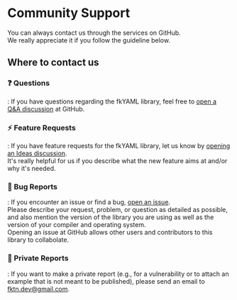 # Community Support

You can always contact us through the services on GitHub.  
We really appreciate it if you follow the guideline below.  

## Where to contact us

### :question: Questions
:   If you have questions regarding the fkYAML library, feel free to [open a Q&A discussion](https://github.com/fktn-k/fkYAML/discussions/new?category=q-a) at GitHub.  

### :zap: Feature Requests
:   If you have feature requests for the fkYAML library, let us know by [opening an Ideas discussion](https://github.com/fktn-k/fkYAML/discussions/new?category=ideas).  
    It's really helpful for us if you describe what the new feature aims at and/or why it's needed.

### :bug: Bug Reports
:   If you encounter an issue or find a bug, [open an issue](https://github.com/fktn-k/fkYAML/issues/new?assignees=&labels=kind%3A+bug&projects=&template=bug-report.yml).  
    Please describe your request, problem, or question as detailed as possible, and also mention the version of the library you are using as well as the version of your compiler and operating system.  
    Opening an issue at GitHub allows other users and contributors to this library to collabolate.  

### :closed_lock_with_key: Private Reports
:   If you want to make a private report (e.g., for a vulnerability or to attach an example that is not meant to be published), please send an email to <fktn.dev@gmail.com>.  
